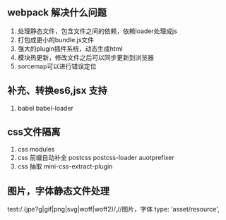 ## webpack 解决什么问题
1. 处理静态文件，包含文件之间的依赖，依赖loader处理成js
2. 打包成更小的bundle.js文件
3. 强大的plugin插件系统，动态生成html
4. 模块热更新，修改文件之后可以同步更新到浏览器
5. sorcemap可以进行错误定位

## 补充、转换es6,jsx 支持
1. babel babel-loader
## css文件隔离
1. css modules
2. css 前缀自动补全 postcss postcss-loader auotprefixer
3. css 抽取 mini-css-extract-plugin

## 图片，字体静态文件处理
 test:/\.(jpe?g|gif|png|svg|woff|woff2)/,//图片，字体
 type: 'asset/resource',